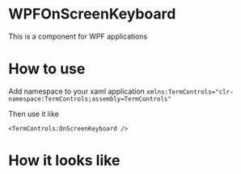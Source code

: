 # WPFOnScreenKeyboard 

This is a component for WPF applications

# How to use
Add namespace to your xaml application
`xmlns:TermControls="clr-namespace:TermControls;assembly=TermControls"`
 
 Then use it like
 
`<TermControls:OnScreenKeyboard />`

# How it looks like


